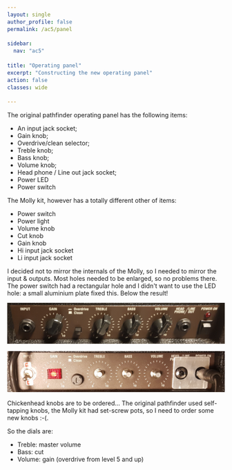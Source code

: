 ```yaml
---
layout: single
author_profile: false
permalink: /ac5/panel

sidebar:
  nav: "ac5"

title: "Operating panel"
excerpt: "Constructing the new operating panel"
action: false
classes: wide

---
```

The original pathfinder operating panel has the following items:

- An input jack socket;
- Gain knob;
- Overdrive/clean selector;
- Treble knob;
- Bass knob;
- Volume knob;
- Head phone / Line out jack socket;
- Power LED
- Power switch

The Molly kit, however has a totally different other of items:

- Power switch
- Power light
- Volume knob
- Cut knob
- Gain knob
- Hi input jack socket
- Li input jack socket

I decided not to mirror the internals of the Molly, so I needed to mirror the input & outputs. Most holes needed to be enlarged, so no problems there. The power switch had a rectangular hole and I didn't want to use the LED hole: a small aluminium plate fixed this. Below the result!

![](/assets/images/ac5/front-original.png)

![](/assets/images/ac5/front-modified.png)

Chickenhead knobs are to be ordered... The original pathfinder used self-tapping knobs, the Molly kit had set-screw pots, so I need to order some new knobs :-(.

So the dials are:

- Treble: master volume
- Bass: cut
- Volume: gain (overdrive from level 5 and up)
